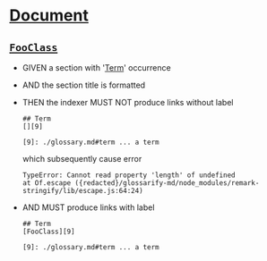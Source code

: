 # [Document](#document)

## [`FooClass`](#fooclass)

-   GIVEN a section with '[Term][1]' occurrence

-   AND the section title is formatted

-   THEN the indexer MUST NOT produce links without label

        ## Term
        [][9]

        [9]: ./glossary.md#term ... a term

    which subsequently cause error

        TypeError: Cannot read property 'length' of undefined
        at Of.escape ({redacted}/glossarify-md/node_modules/remark-stringify/lib/escape.js:64:24)

-   AND MUST produce links with label

        ## Term
        [FooClass][9]

        [9]: ./glossary.md#term ... a term

[1]: ./glossary.md#term "...a term"
